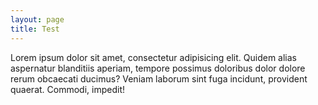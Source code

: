 ```yaml
---
layout: page
title: Test
---
```


Lorem ipsum dolor sit amet, consectetur adipisicing elit. Quidem alias aspernatur blanditiis aperiam, tempore possimus doloribus dolor dolore rerum obcaecati ducimus? Veniam laborum sint fuga incidunt, provident quaerat. Commodi, impedit!